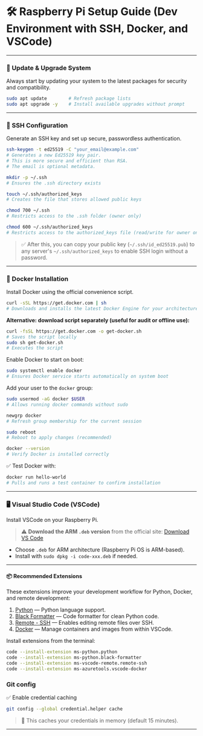 
# 🛠 Raspberry Pi Setup Guide (Dev Environment with SSH, Docker, and VSCode)

---

### 🔄 Update & Upgrade System

Always start by updating your system to the latest packages for security and compatibility.

```bash
sudo apt update        # Refresh package lists
sudo apt upgrade -y    # Install available upgrades without prompt
```

---

### 🔐 SSH Configuration

Generate an SSH key and set up secure, passwordless authentication.

```bash
ssh-keygen -t ed25519 -C "your_email@example.com"
# Generates a new Ed25519 key pair.
# This is more secure and efficient than RSA.
# The email is optional metadata.

mkdir -p ~/.ssh
# Ensures the .ssh directory exists

touch ~/.ssh/authorized_keys
# Creates the file that stores allowed public keys

chmod 700 ~/.ssh
# Restricts access to the .ssh folder (owner only)

chmod 600 ~/.ssh/authorized_keys
# Restricts access to the authorized_keys file (read/write for owner only)
```

> ✅ After this, you can copy your public key (`~/.ssh/id_ed25519.pub`) to any server's `~/.ssh/authorized_keys` to enable SSH login without a password.

---

### 🐳 Docker Installation

Install Docker using the official convenience script.

```bash
curl -sSL https://get.docker.com | sh
# Downloads and installs the latest Docker Engine for your architecture
```

**Alternative: download script separately (useful for audit or offline use):**

```bash
curl -fsSL https://get.docker.com -o get-docker.sh
# Saves the script locally
sudo sh get-docker.sh
# Executes the script
```

Enable Docker to start on boot:

```bash
sudo systemctl enable docker
# Ensures Docker service starts automatically on system boot
```

Add your user to the `docker` group:

```bash
sudo usermod -aG docker $USER
# Allows running docker commands without sudo

newgrp docker
# Refresh group membership for the current session

sudo reboot
# Reboot to apply changes (recommended)

docker --version
# Verify Docker is installed correctly
```

✅ Test Docker with:

```bash
docker run hello-world
# Pulls and runs a test container to confirm installation
```

---

### 🖥️ Visual Studio Code (VSCode)

Install VSCode on your Raspberry Pi.

> ⚠️ **Download the ARM `.deb` version** from the official site:
> [Download VS Code](https://code.visualstudio.com/download)

* Choose `.deb` for ARM architecture (Raspberry Pi OS is ARM-based).
* Install with `sudo dpkg -i code-xxx.deb` if needed.

---

#### 📦 Recommended Extensions

These extensions improve your development workflow for Python, Docker, and remote development:

1. [Python](https://marketplace.visualstudio.com/items?itemName=ms-python.python) — Python language support.
2. [Black Formatter](https://marketplace.visualstudio.com/items?itemName=ms-python.black-formatter) — Code formatter for clean Python code.
3. [Remote - SSH](https://marketplace.visualstudio.com/items?itemName=ms-vscode-remote.remote-ssh) — Enables editing remote files over SSH.
4. [Docker](https://marketplace.visualstudio.com/items?itemName=ms-azuretools.vscode-docker) — Manage containers and images from within VSCode.

Install extensions from the terminal:

```bash
code --install-extension ms-python.python
code --install-extension ms-python.black-formatter
code --install-extension ms-vscode-remote.remote-ssh
code --install-extension ms-azuretools.vscode-docker
```

### Git config

✅ Enable credential caching

```bash
git config --global credential.helper cache
```
> 🔁 This caches your credentials in memory (default 15 minutes).

---